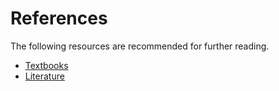 # References

The following resources are recommended for further reading.

-   [Textbooks](./books/)
-   [Literature](./lit/)
